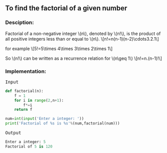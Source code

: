 <script type="text/javascript" src="https://cdnjs.cloudflare.com/ajax/libs/mathjax/2.7.0/MathJax.js?config=TeX-AMS_CHTML"></script>


## To find the factorial of a given number


### Desciption:
Factorial of a non-negative integer \\(n\\), denoted by \\(n!\\), is the product of all positive integers less than or equal to \\(n\\).
\\[n!=n(n-1)(n-2)\cdots3.2.1\\]

for example
\\[5!=5\times 4\times 3\times 2\times 1\\]

So \\(n!\\) can be written as a recurrence relation for \\(n\geq 1\\)
\\[n!=n.(n-1)!\\]

### Implementation:

<kbd>Input</kbd>

```python
def factorial(n):
    f = 1
    for i in range(2,n+1):
        f*=i
    return f

num=int(input('Enter a integer: '))
print('Factorial of %s is %s'%(num,factorial(num)))
```

<kbd>Output</kbd>

```python
Enter a integer: 5
Factorial of 5 is 120
```
